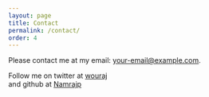 ```yaml
---
layout: page
title: Contact
permalink: /contact/
order: 4
---
```


Please contact me at my email: [your-email@example.com](http://your-email@example.com).

Follow me on twitter at [wouraj](http://twitter.com/wouraj)  
 and github at [Namrajp](http://github.com/Namrajp)
